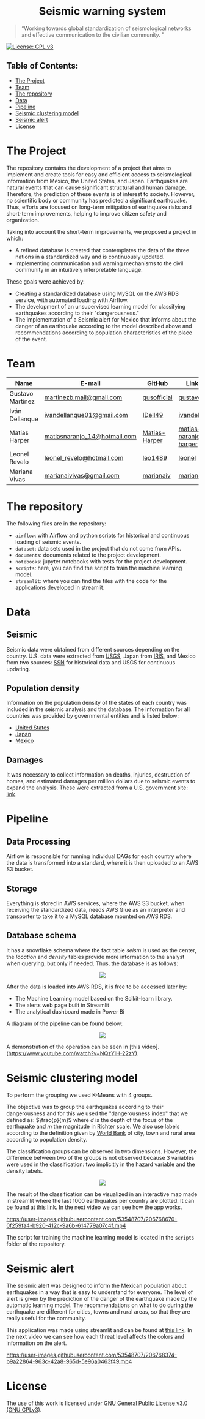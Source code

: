 <h1 align="center"> Seismic warning system </h1>

> “Working towards global standardization of seismological networks and effective communication to the civilian community. ”

[![License: GPL v3](https://img.shields.io/badge/License-GPLv3-blue.svg)](https://www.gnu.org/licenses/gpl-3.0)

 **Table of Contents:**
 ---

- [The Project ](#the-project-)
- [Team ](#team-)
- [The repository](#the-repository)
- [Data](#data)
- [Pipeline](#pipeline)
- [Seismic clustering model](#seismic-clustering-model)
- [Seismic alert](#seismic-alert)
- [License](#license)

# The Project <a name="proyecto"></a>

The repository contains the development of a project that aims to implement and create tools for easy and efficient access to seismological information from Mexico, the United States, and Japan. Earthquakes are natural events that can cause significant structural and human damage. Therefore, the prediction of these events is of interest to society. However, no scientific body or community has predicted a significant earthquake. Thus, efforts are focused on long-term mitigation of earthquake risks and short-term improvements, helping to improve citizen safety and organization.

Taking into account the short-term improvements, we proposed a project in which:

- A refined database is created that contemplates the data of the three nations in a standardized way and is continuously updated.
- Implementing communication and warning mechanisms to the civil community in an intuitively interpretable language.
  
These goals were achieved by:
- Creating a standardized database using MySQL on the AWS RDS service, with automated loading with Airflow.
- The development of an unsupervised learning model for classifying earthquakes according to their "dangerousness."
- The implementation of a Seismic alert for Mexico that informs about the danger of an earthquake according to the model described above and recommendations according to population characteristics of the place of the event.

# Team <a name="equipo"></a>
|Name        | E-mail                | GitHub                                          | Linkedin|
|----------------|----------------------------|-------------------------------------------------|---------|
|Gustavo Martínez|martinezb.mail@gmail.com    |[gusofficial](https://github.com/gusofficial)    |[gustavo](https://www.linkedin.com/in/gustavo-mart%C3%ADnez-b8027a65/)|
|Iván Dellanque  |ivandellanque01@gmail.com   |[IDell49](https://github.com/IDell49)            |[ivandellanque](https://www.linkedin.com/in/ivandellanque/)|
|Matias Harper   |matiasnaranjo_14@hotmail.com|[Matias-Harper](https://github.com/Matias-Harper)|[matias-naranjo-harper](https://www.linkedin.com/in/matias-naranjo-harper/)|
|Leonel Revelo   |leonel_revelo@hotmail.com   |[leo1489](https://github.com/leo1489)            |[leonel](https://www.linkedin.com/in/leonel-revelo-tobar-516984213/)|
|Mariana Vivas   |marianaivivas@gmail.com     |[marianaiv](https://github.com/marianaiv)        |[marianaiv](https://www.linkedin.com/in/marianaiv/)|

# The repository<a name="repo"></a>
The following files are in the repository:
- `airflow`: with Airflow and python scripts for historical and continuous loading of seismic events.
- `dataset`: data sets used in the project that do not come from APIs.
- `documents`: documents related to the project development.
- `notebooks`: jupyter notebooks with tests for the project development.
- `scripts`: here, you can find the script to train the machine learning model.
- `streamlit`: where you can find the files with the code for the applications developed in streamlit.
# Data<a name="datos"></a>
## Seismic
Seismic data were obtained from different sources depending on the country. U.S. data were extracted from [USGS](https://earthquake.usgs.gov), Japan from [IRIS](https://www.iris.edu/hq/), and Mexico from two sources: [SSN](http://www.ssn.unam.mx) for historical data and USGS for continuous updating.
## Population density
Information on the population density of the states of each country was included in the seismic analysis and the database. The information for all countries was provided by governmental entities and is listed below:
- [United States](https://www.census.gov/programs-surveys/popest/data/tables.html)
- [Japan](https://www.citypopulation.de/en/japan/cities/)
- [Mexico](https://en.www.inegi.org.mx/app/tabulados/interactivos/?pxq=Poblacion_Poblacion_07_9373f1b6-e6bd-409e-a44d-0c55485df94f)
## Damages
It was necessary to collect information on deaths, injuries, destruction of homes, and estimated damages per million dollars due to seismic events to expand the analysis. These were extracted from a U.S. government site: [link](https://www.usa.gov/government-works/).
# Pipeline<a name="pipeline"></a>
## Data Processing
Airflow is responsible for running individual DAGs for each country where the data is transformed into a standard, where it is then uploaded to an AWS S3 bucket.
## Storage
Everything is stored in AWS services, where the AWS S3 bucket, when receiving the standardized data, needs AWS Glue as an interpreter and transporter to take it to a MySQL database mounted on AWS RDS.
## Database schema
It has a snowflake schema where the fact table *seism* is used as the center, the *location* and *density* tables provide more information to the analyst when querying, but only if needed. Thus, the database is as follows:

<p align="center">
  <img src="figuras/database.png" />
</p>

After the data is loaded into AWS RDS, it is free to be accessed later by:
- The Machine Learning model based on the Scikit-learn library.
- The alerts web page built in Streamlit
- The analytical dashboard made in Power Bi

A diagram of the pipeline can be found below:
<p align="center">
  <img src="figuras/pipeline.png" />
</p>

A demonstration of the operation can be seen in [this video].(https://www.youtube.com/watch?v=NQzYlH-22zY).

# Seismic clustering model<a name="modelo"></a>
To perform the grouping we used K-Means with 4 groups.

The objective was to group the earthquakes according to their dangerousness and for this we used the "dangerousness index" that we defined as: $\frac{p}{m}$ where *d* is the depth of the focus of the earthquake and *m* the magnitude in Richter scale. We also use labels according to the definition given by [World Bank](https://blogs.worldbank.org/sustainablecities/how-do-we-define-cities-towns-and-rural-areas) of city, town and rural area according to population density.

The classification groups can be observed in two dimensions. However, the difference between two of the groups is not observed because 3 variables were used in the classification: two implicitly in the hazard variable and the density labels.

<p align="center">
  <img src="figuras/groups_en.png" />
</p>

The result of the classification can be visualized in an interactive map made in streamlit where the last 1000 earthquakes per country are plotted. It can be found at [this link](https://seismap.streamlit.app/). In the next video we can see how the app works.

https://user-images.githubusercontent.com/53548707/206768670-0f259fa4-b920-412c-9a6b-614779a07c4f.mp4

The script for training the machine learning model is located in the `scripts` folder of the repository.
# Seismic alert<a name="alerta"></a>
The seismic alert was designed to inform the Mexican population about earthquakes in a way that is easy to understand for everyone. The level of alert is given by the prediction of the danger of the earthquake made by the automatic learning model. The recommendations on what to do during the earthquake are different for cities, towns and rural areas, so that they are really useful for the community.

This application was made using streamlit and can be found at [this link](alertasismicamexico.streamlit.app). In the next video we can see how each threat level affects the colors and information on the alert.

https://user-images.githubusercontent.com/53548707/206768374-b9a22864-963c-42a8-965d-5e96a0463f49.mp4

# License<a name="licencia"></a>

The use of this work is licensed under [GNU General Public License v3.0 (GNU GPLv3)](https://choosealicense.com/licenses/gpl-3.0/).
